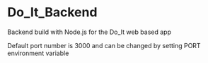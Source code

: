 # Do_It_Backend

Backend build with Node.js for the Do_It web based app

Default port number is 3000 and can be changed by setting PORT environment variable
